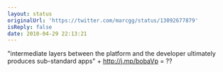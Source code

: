```yaml
---
layout: status
originalUrl: 'https://twitter.com/marcgg/status/13092677879'
isReply: false
date: 2010-04-29 22:13:21
---
```


"intermediate layers between the platform and the developer ultimately produces sub-standard apps" + http://j.mp/bobaVp = ??
